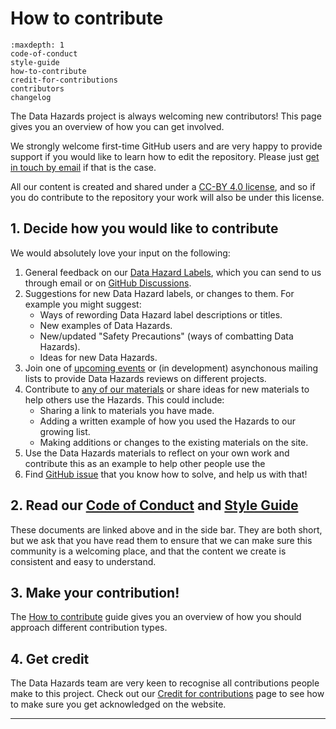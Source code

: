 # How to contribute

```{toctree}
:maxdepth: 1
code-of-conduct
style-guide
how-to-contribute
credit-for-contributions
contributors
changelog
```

The Data Hazards project is always welcoming new contributors!
This page gives you an overview of how you can get involved. 

We strongly welcome first-time GitHub users and are very happy to provide support if you would like to learn how to edit the repository.
Please just [get in touch by email][dec-email] if that is the case.

All our content is created and shared under a [CC-BY 4.0 license](https://creativecommons.org/licenses/by/4.0/), and so if you do contribute to the repository your work will also be under this license. 

## 1. Decide how you would like to contribute

We would absolutely love your input on the following:

1. General feedback on our [Data Hazard Labels](data-hazards), which you can send to us through email or on [GitHub Discussions](https://github.com/very-good-science/data-hazards/discussions/new?category=feedback).
2. Suggestions for new Data Hazard labels, or changes to them. 
   For example you might suggest:
    - Ways of rewording Data Hazard label descriptions or titles.
    - New examples of Data Hazards.
    - New/updated "Safety Precautions" (ways of combatting Data Hazards).
    - Ideas for new Data Hazards.
3. Join one of [upcoming events](events) or (in development) asynchonous mailing lists to provide Data Hazards reviews on different projects.
4. Contribute to [any of our materials](materials) or share ideas for new materials to help others use the Hazards.
    This could include:  
    - Sharing a link to materials you have made. 
    - Adding a written example of how you used the Hazards to our growing list. 
    - Making additions or changes to the existing materials on the site. 
5. Use the Data Hazards materials to reflect on your own work and contribute this as an example to help other people use the 
6. Find [GitHub issue][issues] that you know how to solve, and help us with that!

## 2. Read our [Code of Conduct](code-of-conduct) and [Style Guide](contribute/style-guide)

These documents are linked above and in the side bar.
They are both short, but we ask that you have read them to ensure that we can make sure this community is a welcoming place, and that the content we create is consistent and easy to understand.

## 3. Make your contribution! 

The [How to contribute](contribute/how-to-contribute) guide gives you an overview of how you should approach different contribution types. 

## 4. Get credit

The Data Hazards team are very keen to recognise all contributions people make to this project. 
Check out our [Credit for contributions](contribue/../contribute/credit-for-contributions) page to see how to make sure you get acknowledged on the website. 

---
[issues]: https://github.com/very-good-science/data-hazards/issues
[dec-email]: grp-ethicaldatascience@groups.bristol.ac.uk
